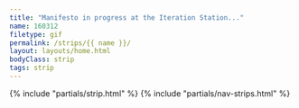 ```yaml
---
title: "Manifesto in progress at the Iteration Station..."
name: 160312
filetype: gif
permalink: /strips/{{ name }}/
layout: layouts/home.html
bodyClass: strip
tags: strip
---
```


{% include "partials/strip.html" %}
{% include "partials/nav-strips.html" %}